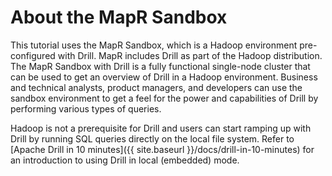 # About the MapR Sandbox
This tutorial uses the MapR Sandbox, which is a Hadoop environment pre-configured with Drill. MapR includes Drill as part of the Hadoop distribution. The MapR
Sandbox with Drill is a fully functional single-node cluster that can
be used to get an overview of Drill in a Hadoop environment. Business
and technical analysts, product managers, and developers can use the sandbox
environment to get a feel for the power and capabilities of Drill by
performing various types of queries. 

Hadoop is not a prerequisite for Drill and users can start ramping
up with Drill by running SQL queries directly on the local file system. Refer
to [Apache Drill in 10 minutes]({{ site.baseurl }}/docs/drill-in-10-minutes) for an introduction to using Drill in local
(embedded) mode.

